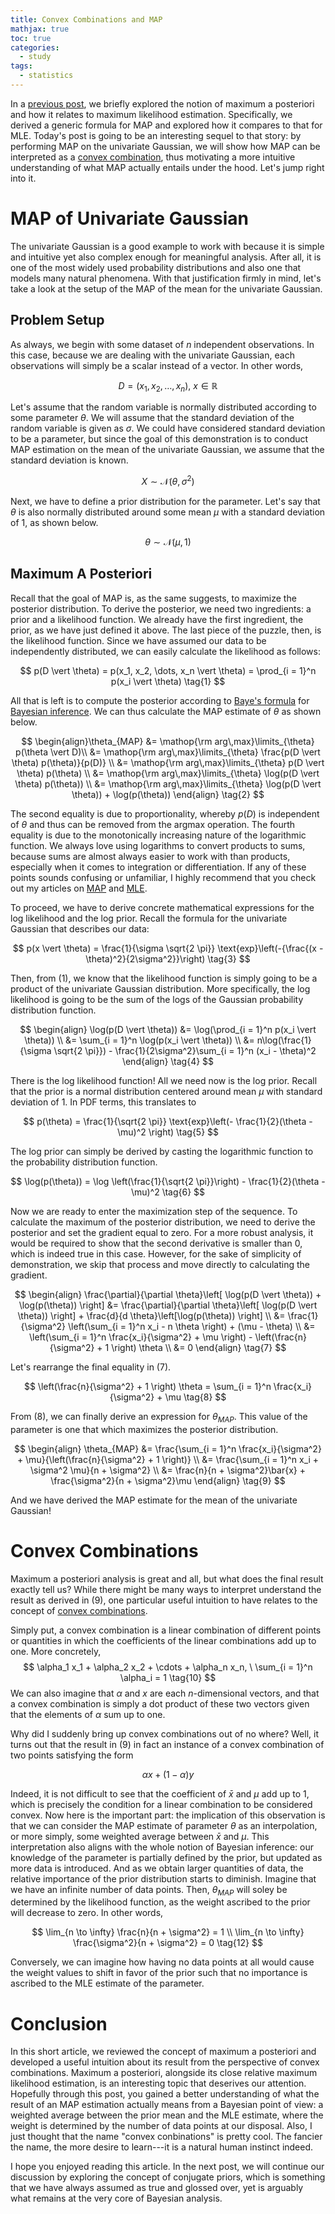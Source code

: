 ```yaml
---
title: Convex Combinations and MAP
mathjax: true
toc: true
categories:
  - study
tags:
  - statistics
---
```


In a [previous post](https://jaketae.github.io/study/map-mle/), we briefly explored the notion of maximum a posteriori and how it relates to maximum likelihood estimation. Specifically, we derived a generic formula for MAP and explored how it compares to that for MLE. Today's post is going to be an interesting sequel to that story: by performing MAP on the univariate Gaussian, we will show how MAP can be interpreted as a [convex combination](https://en.wikipedia.org/wiki/Convex_combination), thus motivating a more intuitive understanding of what MAP actually entails under the hood. Let's jump right into it.

# MAP of Univariate Gaussian

The univariate Gaussian is a good example to work with because it is simple and intuitive yet also complex enough for meaningful analysis. After all, it is one of the most widely used probability distributions and also one that models many natural phenomena. With that justification firmly in mind, let's take a look at the setup of the MAP of the  mean for the univariate Gaussian. 

## Problem Setup

As always, we begin with some dataset of $n$ independent observations. In this case, because we are dealing with the univariate Gaussian, each observations will simply be a scalar instead of a vector. In other words, 


$$
D = (x_1, x_2, \dots, x_n), \ x \in \mathbb{R}
$$


Let's assume that the random variable is normally distributed according to some parameter $\theta$. We will assume that the standard deviation of the random variable is given as $\sigma$. We could have considered standard deviation to be a parameter, but since the goal of this demonstration is to conduct MAP estimation on the mean of the univariate Gaussian, we assume that the standard deviation is known. 


$$
X \sim \mathcal{N}(\theta, \sigma^2)
$$


Next, we have to define a prior distribution for the parameter. Let's say that $\theta$ is also normally distributed around some mean $\mu$ with a standard deviation of 1, as shown below.


$$
\theta \sim \mathcal{N}(\mu, 1)
$$


## Maximum A Posteriori

Recall that the goal of MAP is, as the same suggests, to maximize the posterior distribution. To derive the posterior, we need two ingredients: a prior and a likelihood function. We already have the first ingredient, the prior, as we have just defined it above. The last piece of the puzzle, then, is the likelihood function. Since we have assumed our data to be independently distributed, we can easily calculate the likelihood as follows:


$$
p(D \vert \theta) = p(x_1, x_2, \dots, x_n \vert \theta) = \prod_{i = 1}^n p(x_i \vert \theta) \tag{1}
$$


All that is left is to compute the posterior according to [Baye's formula](https://en.wikipedia.org/wiki/Bayes%27_theorem) for [Bayesian inference](https://jaketae.github.io/study/bayes/). We can thus calculate the MAP estimate of $\theta$ as shown below.


$$
\begin{align}\theta_{MAP} &= \mathop{\rm arg\,max}\limits_{\theta} p(\theta \vert D)\\ &= \mathop{\rm arg\,max}\limits_{\theta} \frac{p(D \vert \theta) p(\theta)}{p(D)} \\ &= \mathop{\rm arg\,max}\limits_{\theta} p(D \vert \theta) p(\theta) \\ &= \mathop{\rm arg\,max}\limits_{\theta} \log(p(D \vert \theta) p(\theta)) \\ &= \mathop{\rm arg\,max}\limits_{\theta} \log(p(D \vert \theta)) + \log(p(\theta)) \end{align} \tag{2}
$$


The second equality is due to proportionality, whereby $p(D)$ is independent of $\theta$ and thus can be removed from the argmax operation. The fourth equality is due to the monotonically increasing nature of the logarithmic function. We always love using logarithms to convert products to sums, because sums are almost always easier to work with than products, especially when it comes to integration or differentiation. If any of these points sounds confusing or unfamiliar, I highly recommend that you check out my articles on [MAP](https://jaketae.github.io/study/map-mle/) and [MLE](https://jaketae.github.io/study/likelihood/). 

To proceed, we have to derive concrete mathematical expressions for the log likelihood and the log prior. Recall the formula for the univariate Gaussian that describes our data:


$$
p(x \vert \theta) = \frac{1}{\sigma \sqrt{2 \pi}} \text{exp}\left(-{\frac{(x - \theta)^2}{2\sigma^2}}\right) \tag{3}
$$


Then, from (1), we know that the likelihood function is simply going to be a product of the univariate Gaussian distribution. More specifically, the log likelihood is going to be the sum of the logs of the Gaussian probability distribution function.


$$
\begin{align} \log(p(D \vert \theta)) &= \log(\prod_{i = 1}^n p(x_i \vert \theta)) \\ &= \sum_{i = 1}^n \log(p(x_i \vert \theta)) \\ &= n\log(\frac{1}{\sigma \sqrt{2 \pi}}) - \frac{1}{2\sigma^2}\sum_{i = 1}^n (x_i - \theta)^2 \end{align} \tag{4}
$$


There is the log likelihood function! All we need now is the log prior. Recall that the prior is a normal distribution centered around mean $\mu$ with standard deviation of 1. In PDF terms, this translates to 


$$
p(\theta) = \frac{1}{\sqrt{2 \pi}} \text{exp}\left(- \frac{1}{2}(\theta - \mu)^2 \right) \tag{5}
$$


The log prior can simply be derived by casting the logarithmic function to the probability distribution function.


$$
\log(p(\theta)) = \log \left(\frac{1}{\sqrt{2 \pi}}\right) - \frac{1}{2}(\theta - \mu)^2 \tag{6}
$$


Now we are ready to enter the maximization step of the sequence. To calculate the maximum of the posterior distribution, we need to derive the posterior and set the gradient equal to zero. For a more robust analysis, it would be required to show that the second derivative is smaller than 0, which is indeed true in this case. However, for the sake of simplicity of demonstration, we skip that process and move directly to calculating the gradient.


$$
\begin{align} \frac{\partial}{\partial \theta}\left[ \log(p(D \vert \theta)) + \log(p(\theta)) \right] &= \frac{\partial}{\partial \theta}\left[ \log(p(D \vert \theta)) \right] + \frac{d}{d \theta}\left[\log(p(\theta)) \right] \\ &= \frac{1}{\sigma^2} \left(\sum_{i = 1}^n x_i - n \theta \right) + (\mu - \theta) \\ &= \left(\sum_{i = 1}^n \frac{x_i}{\sigma^2} + \mu \right) - \left(\frac{n}{\sigma^2} + 1 \right) \theta \\ &= 0 \end{align} \tag{7}
$$


Let's rearrange the final equality in (7).


$$
\left(\frac{n}{\sigma^2} + 1 \right) \theta = \sum_{i = 1}^n \frac{x_i}{\sigma^2} + \mu \tag{8}
$$


From (8), we can finally derive an expression for $\theta_{MAP}$. This value of the parameter is one that which maximizes the posterior distribution. 


$$
\begin{align} \theta_{MAP} &= \frac{\sum_{i = 1}^n \frac{x_i}{\sigma^2} + \mu}{\left(\frac{n}{\sigma^2} + 1 \right)} \\ &= \frac{\sum_{i = 1}^n x_i + \sigma^2 \mu}{n + \sigma^2} \\ &= \frac{n}{n + \sigma^2}\bar{x} + \frac{\sigma^2}{n + \sigma^2}\mu \end{align} \tag{9}
$$


And we have derived the MAP estimate for the mean of the univariate Gaussian!



# Convex Combinations

Maximum a posteriori analysis is great and all, but what does the final result exactly tell us? While there might be many ways to interpret understand the result as derived in (9), one particular useful intuition to have relates to the concept of [convex combinations](https://en.wikipedia.org/wiki/Convex_combination). 

Simply put, a convex combination is a linear combination of different points or quantities in which the coefficients of the linear combinations add up to one. More concretely,
$$
\alpha_1 x_1 + \alpha_2 x_2 + \cdots + \alpha_n x_n, \ \sum_{i = 1}^n \alpha_i = 1 \tag{10}
$$
We can also imagine that $\alpha$ and $x$ are each $n$-dimensional vectors, and that a convex combination is simply a dot product of these two vectors given that the elements of $\alpha$ sum up to one.

Why did I suddenly bring up convex combinations out of no where? Well, it turns out that the result in (9) in fact an instance of a convex combination of two points satisfying the form 


$$
\alpha x + (1 - \alpha)y \tag{11}
$$


Indeed, it is not difficult to see that the coefficient of $\bar{x}$ and $\mu$ add up to 1, which is precisely the condition for a linear combination to be considered convex. Now here is the important part: the implication of this observation is that we can consider the MAP estimate of parameter $\theta$ as an interpolation, or more simply, some weighted average between $\bar{x}$ and $\mu$. This interpretation also aligns with the whole notion of Bayesian inference: our knowledge of the parameter is partially defined by the prior, but updated as more data is introduced. And as we obtain larger quantities of data, the relative importance of the prior distribution starts to diminish. Imagine that we have an infinite number of data points. Then, $\theta_{MAP}$ will soley be determined by the likelihood function, as the weight ascribed to the prior will decrease to zero. In other words, 


$$
\lim_{n \to \infty} \frac{n}{n + \sigma^2} = 1 \\ \lim_{n \to \infty} \frac{\sigma^2}{n + \sigma^2} = 0 \tag{12}
$$


Conversely, we can imagine how having no data points at all would cause the weight values to shift in favor of the prior such that no importance is ascribed to the MLE estimate of the parameter.

# Conclusion

In this short article, we reviewed the concept of maximum a posteriori and developed a useful intuition about its result from the perspective of convex combinations. Maximum a posteriori, alongside its close relative maximum likelihood estimation,  is an interesting topic that deserives our attention. Hopefully through this post, you gained a better understanding of what the result of an MAP estimation actually means from a Bayesian point of view: a weighted average between the prior mean and the MLE estimate, where the weight is determined by the number of data points at our disposal. Also, I just thought that the name "convex conbinations" is pretty cool. The fancier the name, the more desire to learn---it is a natural human instinct indeed. 

I hope you enjoyed reading this article. In the next post, we will continue our discussion by exploring the concept of conjugate priors, which is something that we have always assumed as true and glossed over, yet is arguably what remains at the very core of Bayesian analysis. 


